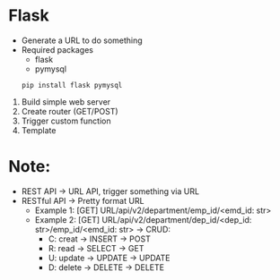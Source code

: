 # Flask
- Generate a URL to do something
- Required packages
  - flask
  - pymysql
  ```
  pip install flask pymysql
  ```

1. Build simple web server
2. Create router (GET/POST)
3. Trigger custom function
4. Template

# Note:
- REST API
  -> URL API, trigger something via URL
- RESTful API
  -> Pretty format URL
  - Example 1: [GET] URL/api/v2/department/emp_id/<emd_id: str>
  - Example 2: [GET] URL/api/v2/department/dep_id/<dep_id: str>/emp_id/<emd_id: str>
  -> CRUD:
    - C: creat -> INSERT -> POST
    - R: read -> SELECT -> GET
    - U: update -> UPDATE -> UPDATE
    - D: delete -> DELETE -> DELETE
